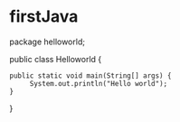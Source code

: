 # firstJava
package helloworld;

public class Helloworld {

	public static void main(String[] args) {
         System.out.println("Hello world");
	}

}
